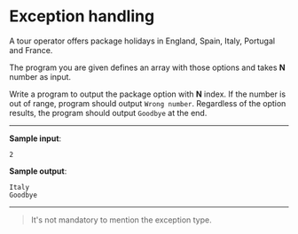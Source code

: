 # Exception handling

A tour operator offers package holidays in England, Spain, Italy, Portugal and France.

The program you are given defines an array with those options and takes **N** number as input.

Write a program to output the package option with **N** index. If the number is out of range, program should output `Wrong number`. Regardless of the option results, the program should output `Goodbye` at the end.

---

**Sample input**:  
```
2
```

**Sample output**:  
```
Italy
Goodbye
```

---

>It's not mandatory to mention the exception type.
